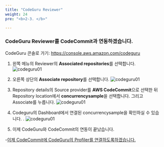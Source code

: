 ```yaml
---
title: "CodeGuru Reviewer"
weight: 24
pre: "<b>2-3. </b>"

---
```


### **CodeGuru Reviewer**를 CodeCommit과 연동하겠습니다.  

CodeGuru 콘솔로 가기: https://console.aws.amazon.com/codeguru

1. 왼쪽 메뉴의 Reviewer의 **Associated repositories**를 선택합니다. 
    ![codeguru01](/images/codeguru-reviewer-select.png)

1. 오른쪽 상단의 **Associate repository**를 선택합니다. 
    ![codeguru01](/images/codeguru-associate-repository.png)

1. Repository details의 Source provider를 **AWS CodeCommit**으로 선택한 뒤 Repository location에서 **concurrencysample**을 선택합니다. 그리고 Associate를 누릅니다. 
    ![codeguru01](/images/codeguru-associate.png)

1. Codeguru의 Dashboard에서 연결된 concurrencysample을 확인하실 수 있습니다. . 
    ![codeguru01](/images/codeguru-fin.png)

1. 이제 CodeGuru와 CodeCommit의 연동이 끝났습니다. 

-[이제 CodeCommit에 CodeGuru의 Profiler를 연결하도록하겠습니다.](/ko/setup/codeguru-profiler) 
